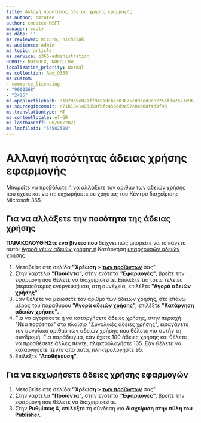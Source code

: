 ```yaml
---
title: Αλλαγή ποσότητας άδειας χρήσης εφαρμογής
ms.author: cmcatee
author: cmcatee-MSFT
manager: scotv
ms.date: ''
ms.reviewer: micurn, nicholak
ms.audience: Admin
ms.topic: article
ms.service: o365-administration
ROBOTS: NOINDEX, NOFOLLOW
localization_priority: Normal
ms.collection: Adm_O365
ms.custom:
- commerce_licensing
- "9000568"
- "2425"
ms.openlocfilehash: 31b2069e02aff949adcbe703675cd85ed2c87256fda2e73e96742542d1971b1f
ms.sourcegitcommit: d71b18e1403859fbfc45ddd9a57c8ab68f4d9f96
ms.translationtype: MT
ms.contentlocale: el-GR
ms.lasthandoff: 08/06/2021
ms.locfileid: "54502500"
---
```

# <a name="change-app-license-quantity"></a>Αλλαγή ποσότητας άδειας χρήσης εφαρμογής

Μπορείτε να προβάλετε ή να αλλάξετε τον αριθμό των αδειών χρήσης που έχετε και να τις εκχωρήσετε σε χρήστες του Κέντρο διαχείρισης Microsoft 365.

## <a name="to-change-license-quantity"></a>Για να αλλάξετε την ποσότητα της άδειας χρήσης

**ΠΑΡΑΚΟΛΟΥΘΉΣτε ένα βίντεο που** δείχνει πώς μπορείτε να το κάνετε αυτό: [Αγορά νέων αδειών χρήσης ή](https://go.microsoft.com/fwlink/p/?linkid=2154857) Κατάργηση [υπαρχουσών αδειών χρήσης](https://go.microsoft.com/fwlink/p/?linkid=2154938)

1. Μεταβείτε στη σελίδα **"Χρέωση**  >  **[των προϊόντων](https://go.microsoft.com/fwlink/p/?linkid=842054)** σας".
2. Στην καρτέλα **"Προϊόντα",** στην ενότητα **"Εφαρμογές",** βρείτε την εφαρμογή που θέλετε να διαχειριστείτε. Επιλέξτε τις τρεις τελείες (περισσότερες ενέργειες) και, στη συνέχεια, επιλέξτε **"Αγορά αδειών χρήσης".**
3. Εάν θέλετε να μειώσετε τον αριθμό των αδειών χρήσης, στο επάνω μέρος του παραθύρου **"Αγορά αδειών χρήσης",** επιλέξτε **"Κατάργηση αδειών χρήσης".**
4. Για να αγοράσετε ή  να καταργήσετε  άδειες χρήσης, στην περιοχή "Νέα ποσότητα" στο πλαίσιο "Συνολικές άδειες χρήσης", εισαγάγετε τον συνολικό αριθμό των αδειών χρήσης που θέλετε για αυτήν τη συνδρομή. Για παράδειγμα, εάν έχετε 100 άδειες χρήσης και θέλετε να προσθέσετε άλλες πέντε, πληκτρολογήστε 105. Εάν θέλετε να καταργήσετε πέντε από αυτά, πληκτρολογήστε 95.
5. Επιλέξτε **"Αποθήκευση".**

## <a name="to-assign-app-licenses"></a>Για να εκχωρήσετε άδειες χρήσης εφαρμογών

1. Μεταβείτε στη σελίδα **"Χρέωση**  >  **[των προϊόντων](https://go.microsoft.com/fwlink/p/?linkid=842054)** σας".
2. Στην καρτέλα **"Προϊόντα",** στην ενότητα **"Εφαρμογές",** βρείτε την εφαρμογή που θέλετε να διαχειριστείτε.
3. Στην **Ρυθμίσεις &, επιλέξτε** τη σύνδεση για **διαχείριση στην πύλη του Publisher.**